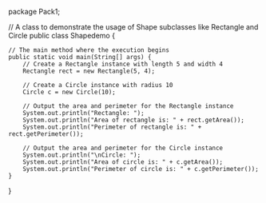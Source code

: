 package Pack1; 

// A class to demonstrate the usage of Shape subclasses like Rectangle and Circle
public class Shapedemo {

    // The main method where the execution begins
    public static void main(String[] args) {
        // Create a Rectangle instance with length 5 and width 4
        Rectangle rect = new Rectangle(5, 4);
        
        // Create a Circle instance with radius 10
        Circle c = new Circle(10);
        
        // Output the area and perimeter for the Rectangle instance
        System.out.println("Rectangle: ");  
        System.out.println("Area of rectangle is: " + rect.getArea());  
        System.out.println("Perimeter of rectangle is: " + rect.getPerimeter());  
        
        // Output the area and perimeter for the Circle instance
        System.out.println("\nCircle: ");  
        System.out.println("Area of circle is: " + c.getArea());  
        System.out.println("Perimeter of circle is: " + c.getPerimeter());  
    }
}

